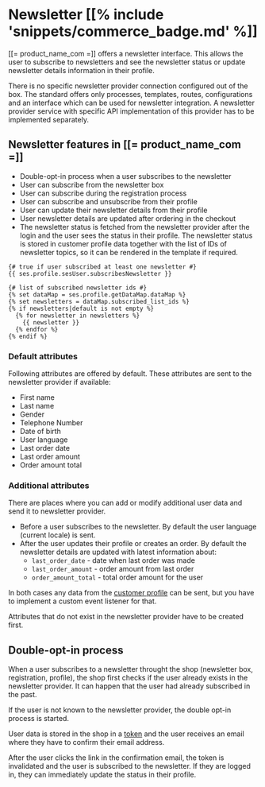 # Newsletter [[% include 'snippets/commerce_badge.md' %]]

[[= product_name_com =]] offers a newsletter interface. This allows the user to subscribe to newsletters
and see the newsletter status or update newsletter details information in their profile.

There is no specific newsletter provider connection configured out of the box.
The standard offers only processes, templates, routes, configurations and an interface which can be used for newsletter integration.
A newsletter provider service with specific API implementation of this provider has to be implemented separately.

## Newsletter features in [[= product_name_com =]]

- Double-opt-in process when a user subscribes to the newsletter
- User can subscribe from the newsletter box
- User can subscribe during the registration process
- User can subscribe and unsubscribe from their profile
- User can update their newsletter details from their profile
- User newsletter details are updated after ordering in the checkout
- The newsletter status is fetched from the newsletter provider after the login and the user sees the status in their profile.
The newsletter status is stored in customer profile data together with the list of IDs of newsletter topics, so it can be rendered in the template if required.

``` html+twig
{# true if user subscribed at least one newsletter #}
{{ ses.profile.sesUser.subscribesNewsletter }}

{# list of subscribed newsletter ids #}
{% set dataMap = ses.profile.getDataMap.dataMap %}
{% set newsletters = dataMap.subscribed_list_ids %}
{% if newsletters|default is not empty %}
  {% for newsletter in newsletters %}
    {{ newsletter }}
  {% endfor %}
{% endif %}
```

### Default attributes

Following attributes are offered by default. These attributes are sent to the newsletter provider if available:

- First name
- Last name
- Gender
- Telephone Number
- Date of birth
- User language
- Last order date
- Last order amount
- Order amount total

### Additional attributes

There are places where you can add or modify additional user data and send it to newsletter provider.

- Before a user subscribes to the newsletter. By default the user language (current locale) is sent.
- After the user updates their profile or creates an order. By default the newsletter details are updated with latest information about:
    - `last_order_date` - date when last order was made 
    - `last_order_amount` - order amount from last order
    - `order_amount_total` - total order amount for the user

In both cases any data from the [customer profile](../customers/customers.md) can be sent,
but you have to implement a custom event listener for that.

Attributes that do not exist in the newsletter provider have to be created first.

## Double-opt-in process

When a user subscribes to a newsletter throught the shop (newsletter box, registration, profile),
the shop first checks if the user already exists in the newsletter provider.
It can happen that the user had already subscribed in the past.

If the user is not known to the newsletter provider, the double opt-in process is started.

User data is stored in the shop in a [token](../user_management/token/token.md) and the user receives an email where they have to confirm their email address.

After the user clicks the link in the confirmation email, the token is invalidated and the user is subscribed to the newsletter.
If they are logged in, they can immediately update the status in their profile.
